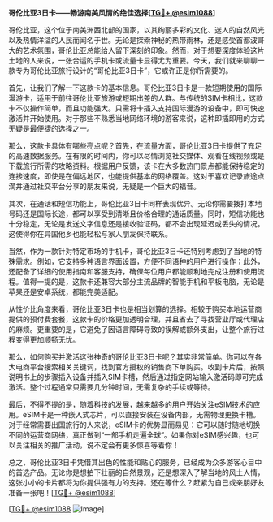 **哥伦比亚3日卡——畅游南美风情的绝佳选择[[TG💪+ @esim1088](https://t.me/s/esim1088)]**

哥伦比亚，这个位于南美洲西北部的国家，以其绚丽多彩的文化、迷人的自然风光以及热情洋溢的人民而闻名于世。无论是探索神秘的热带雨林，还是感受首都波哥大的艺术氛围，哥伦比亚总能给人留下深刻的印象。然而，对于想要深度体验这片土地的人来说，一张合适的手机卡或流量卡显得尤为重要。今天，我们就来聊聊一款专为哥伦比亚旅行设计的“哥伦比亚3日卡”，它或许正是你所需要的。

首先，让我们了解一下这款卡的基本信息。哥伦比亚3日卡是一款短期使用的国际漫游卡，适用于前往哥伦比亚旅游或短期出差的人群。与传统的SIM卡相比，这款卡不仅操作简单，而且功能强大。只需将卡插入支持国际漫游的设备中，即可快速激活并开始使用。对于那些不熟悉当地网络环境的游客来说，这种即插即用的方式无疑是最便捷的选择之一。

那么，这款卡具体有哪些亮点呢？首先，在流量方面，哥伦比亚3日卡提供了充足的高速数据服务。在有限的时间内，你可以尽情浏览社交媒体、观看在线视频或是下载旅行所需的攻略资料。根据用户反馈，该卡在大多数热门景点都能保持稳定的连接速度，即使是在偏远地区，也能提供基本的网络覆盖。这对于喜欢记录旅途点滴并通过社交平台分享的朋友来说，无疑是一个巨大的福音。

其次，在通话和短信功能上，哥伦比亚3日卡同样表现优异。无论你需要拨打本地号码还是国际长途，都可以享受到清晰且价格合理的通话质量。同时，短信功能也十分稳定，无论是发送文字信息还是接收验证码，都不会出现延迟或丢失的情况。这使得你在异国他乡也能轻松与家人朋友保持联系。

当然，作为一款针对特定市场的手机卡，哥伦比亚3日卡还特别考虑到了当地的特殊需求。例如，它支持多种语言界面设置，方便不同语种的用户进行操作；此外，还配备了详细的使用指南和客服支持，确保每位用户都能顺利地完成注册和使用流程。值得一提的是，这款卡还兼容大部分主流品牌的智能手机和平板电脑，无论是苹果还是安卓系统，都能完美适配。

从性价比角度来看，哥伦比亚3日卡也是相当划算的选择。相较于购买本地运营商提供的预付费套餐，这款卡的价格更加透明合理，并且省去了寻找营业厅或代理店的麻烦。更重要的是，它避免了因语言障碍导致的误解或额外支出，让整个旅行过程变得更加顺畅无忧。

那么，如何购买并激活这张神奇的哥伦比亚3日卡呢？其实非常简单。你可以在各大电商平台搜索相关关键词，找到官方授权的销售商下单购买。收到卡片后，按照说明书上的步骤插入设备并插入SIM卡槽，然后通过指定网站输入激活码即可完成激活。整个过程通常只需要几分钟时间，无需复杂的手续或等待。

最后，不得不提的是，随着科技的发展，越来越多的用户开始关注eSIM技术的应用。eSIM卡是一种嵌入式芯片，可以直接安装在设备内部，无需物理更换卡槽。对于经常需要出国旅行的人来说，eSIM卡的优势显而易见：它可以随时随地切换不同的运营商网络，真正做到“一部手机走遍全球”。如果你对eSIM感兴趣，也可以关注相关的推广活动，说不定会有更多惊喜等着你！

总之，哥伦比亚3日卡凭借其出色的性能和贴心的服务，已经成为众多游客心目中的首选产品。无论你是想拍下壮丽的自然景观，还是想深入了解当地的风土人情，这张小小的卡片都将为你提供强有力的支持。还在等什么？赶紧为自己或亲朋好友准备一张吧！[[TG💪+ @esim1088](https://t.me/s/esim1088)]

[[TG💪+ @esim1088](https://t.me/s/esim1088) ![Image](https://i.postimg.cc/4NQfJmqS/Snipaste-2025-05-13-00-14-12.png)]